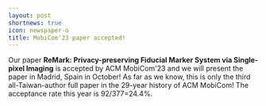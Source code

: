 ```yaml
---
layout: post
shortnews: true
icon: newspaper-o
title: MobiCom'23 paper accepted!
---
```

Our paper **ReMark: Privacy-preserving Fiducial Marker System via Single-pixel Imaging** is accepted by ACM MobiCom'23 and we will present the paper in Madrid, Spain in October! As far as we know, this is only the third all-Taiwan-author full paper in the 29-year history of ACM MobiCom!  The acceptance rate this year is 92/377=24.4%.
